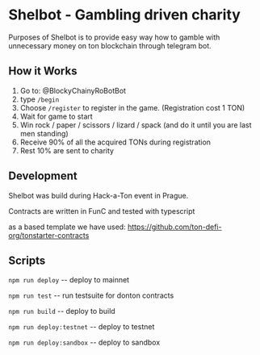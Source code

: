 # Shelbot - Gambling driven charity

Purposes of Shelbot is to provide easy way how to gamble with unnecessary money on ton blockchain through telegram bot.
 
## How it Works

1) Go to: @BlockyChainyRoBotBot
2) type `/begin`
3) Choose `/register` to register in the game. (Registration cost 1 TON)
4) Wait for game to start
5) Win rock / paper / scissors / lizard / spack (and do it until you are last men standing)
6) Receive 90% of all the acquired TONs during registration
7) Rest 10% are sent to charity

## Development

Shelbot was build during Hack-a-Ton event in Prague. 

Contracts are written in FunC and tested with typescript

as a based template we have used: https://github.com/ton-defi-org/tonstarter-contracts

## Scripts

`npm run deploy` -- deploy to mainnet 

`npm run test` -- run testsuite for donton contracts

`npm run build` -- deploy to build 

`npm run deploy:testnet` -- deploy to testnet

`npm run deploy:sandbox` -- deploy to sandbox

